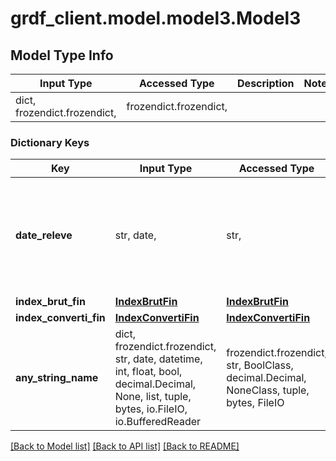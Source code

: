 # grdf_client.model.model3.Model3

## Model Type Info
Input Type | Accessed Type | Description | Notes
------------ | ------------- | ------------- | -------------
dict, frozendict.frozendict,  | frozendict.frozendict,  |  | 

### Dictionary Keys
Key | Input Type | Accessed Type | Description | Notes
------------ | ------------- | ------------- | ------------- | -------------
**date_releve** | str, date,  | str,  |  | [optional] value must conform to RFC-3339 full-date YYYY-MM-DD
**index_brut_fin** | [**IndexBrutFin**](IndexBrutFin.md) | [**IndexBrutFin**](IndexBrutFin.md) |  | [optional] 
**index_converti_fin** | [**IndexConvertiFin**](IndexConvertiFin.md) | [**IndexConvertiFin**](IndexConvertiFin.md) |  | [optional] 
**any_string_name** | dict, frozendict.frozendict, str, date, datetime, int, float, bool, decimal.Decimal, None, list, tuple, bytes, io.FileIO, io.BufferedReader | frozendict.frozendict, str, BoolClass, decimal.Decimal, NoneClass, tuple, bytes, FileIO | any string name can be used but the value must be the correct type | [optional]

[[Back to Model list]](../../README.md#documentation-for-models) [[Back to API list]](../../README.md#documentation-for-api-endpoints) [[Back to README]](../../README.md)


